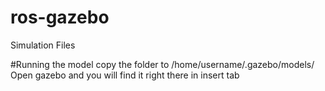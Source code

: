 # ros-gazebo
Simulation Files

#Running the model
copy the folder to /home/username/.gazebo/models/ <br>
Open gazebo and you will find it right there in insert tab
